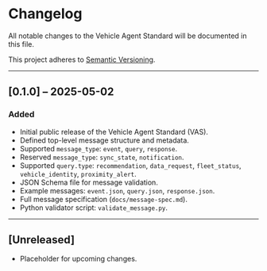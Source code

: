 # Changelog

All notable changes to the Vehicle Agent Standard will be documented in this file.

This project adheres to [Semantic Versioning](https://semver.org/spec/v2.0.0.html).

---

## [0.1.0] – 2025-05-02

### Added

- Initial public release of the Vehicle Agent Standard (VAS).
- Defined top-level message structure and metadata.
- Supported `message_type`: `event`, `query`, `response`.
- Reserved `message_type`: `sync_state`, `notification`.
- Supported `query.type`: `recommendation`, `data_request`, `fleet_status`, `vehicle_identity`, `proximity_alert`.
- JSON Schema file for message validation.
- Example messages: `event.json`, `query.json`, `response.json`.
- Full message specification (`docs/message-spec.md`).
- Python validator script: `validate_message.py`.

---

## [Unreleased]

- Placeholder for upcoming changes.
